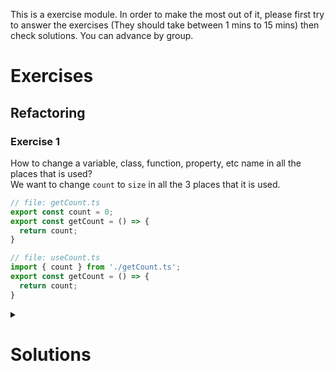 This is a exercise module. In order to make the most out of it, please first try to answer the exercises (They should take between 1 mins to 15 mins) then check solutions. You can advance by group.

# Exercises

## Refactoring
### Exercise 1
How to change a variable, class, function, property, etc name in all the places that is used?  
We want to change `count` to `size` in all the 3 places that it is used.

```ts
// file: getCount.ts
export const count = 0;
export const getCount = () => {
  return count;
}
```

```ts
// file: useCount.ts
import { count } from './getCount.ts';
export const getCount = () => {
  return count;
}
```


<details markdown="1">
<summary><h1>Solutions</h1></summary>

### Exercise 1
use: `F2` to refactor variable, class, function, etc names.  
don't use: `ctrl+d` or `cmd+d` or `ctrl+f2` (multi cursor select) they are not safe and they are manual.

🙏🏻 to @ARHariri for mentioning that this exists in VSCode.

</details>
